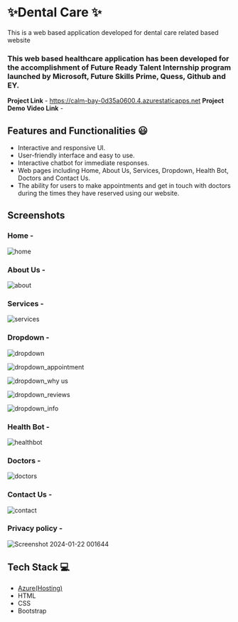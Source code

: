 
# ✨Dental Care ✨

This is a web based application developed for dental care related based website

### This web based healthcare application has been developed for the accomplishment of Future Ready Talent Internship program launched by Microsoft, Future Skills Prime, Quess, Github and EY.


**Project Link** -  https://calm-bay-0d35a0600.4.azurestaticapps.net
**Project Demo Video Link** - 


## Features and Functionalities 😃

- Interactive and responsive UI.
- User-friendly interface and  easy to use.
- Interactive chatbot for immediate responses.
- Web pages including Home, About Us, Services, Dropdown, Health Bot, Doctors and  Contact Us.
- The ability for users to make appointments and get in touch with doctors during the times they have reserved using our website.


## Screenshots

### Home -



![home](https://github.com/2000031981/project-FRT/assets/113927478/ab73428f-b4c4-44c9-9cf3-cfe955d11a8c)


   

### About Us -


![about](https://github.com/2000031981/project-FRT/assets/113927478/b4b9a543-a81d-468f-b0c4-61884e6f0e4b)


###  Services -


![services](https://github.com/2000031981/project-FRT/assets/113927478/4524dea3-131a-4fcc-acb0-d80ec5bfd343)


### Dropdown -


![dropdown](https://github.com/2000031981/project-FRT/assets/113927478/385fb573-7593-4286-bb7b-00a1529ad2e3)


![dropdown_appointment](https://github.com/2000031981/project-FRT/assets/113927478/569f943f-2f36-4888-a858-8c5f9b0bf704)


![dropdown_why us](https://github.com/2000031981/project-FRT/assets/113927478/7ca579a2-5bcd-42ca-9d94-b7c2d74666b1)


![dropdown_reviews](https://github.com/2000031981/project-FRT/assets/113927478/dde4ccd6-3d0b-4632-a823-bd3a04906a0c)


![dropdown_info](https://github.com/2000031981/project-FRT/assets/113927478/93a2f445-cff4-4f35-bbb3-ec75418d4639)



### Health Bot -


![healthbot](https://github.com/2000031981/project-FRT/assets/113927478/93cd5973-5865-4c11-9096-e608eaf39d36)


### Doctors - 


![doctors](https://github.com/2000031981/project-FRT/assets/113927478/31f2d270-8ed6-4df6-ad76-dc879e732542)


### Contact Us -


![contact](https://github.com/2000031981/project-FRT/assets/113927478/fc5ebdc1-58bf-41ad-8f49-597b215d4170)


### Privacy policy -


![Screenshot 2024-01-22 001644](https://github.com/2000031981/project-FRT/assets/113927478/7169412e-eb8e-41f4-ab90-88bc2b370c33)



## Tech Stack 💻

- [Azure(Hosting)](https://azure.microsoft.com/en-in/features/azure-portal/)
- HTML
- CSS
- Bootstrap
